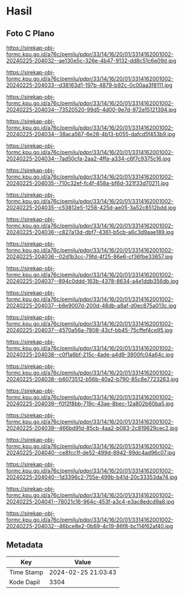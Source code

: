 # Hasil

## Foto C Plano

https://sirekap-obj-formc.kpu.go.id/a76c/pemilu/pdpr/33/14/16/20/01/3314162001002-20240225-204032--ae130e5c-326e-4b47-9132-dd8c51c6e09d.jpg

https://sirekap-obj-formc.kpu.go.id/a76c/pemilu/pdpr/33/14/16/20/01/3314162001002-20240225-204033--d38163d1-197b-4879-b92c-0c00aa3f8111.jpg

https://sirekap-obj-formc.kpu.go.id/a76c/pemilu/pdpr/33/14/16/20/01/3314162001002-20240225-204034--73520520-99d5-4d00-9e7d-972e15121394.jpg

https://sirekap-obj-formc.kpu.go.id/a76c/pemilu/pdpr/33/14/16/20/01/3314162001002-20240225-204034--38aca567-6e28-4b13-b055-dafcd5f453b9.jpg

https://sirekap-obj-formc.kpu.go.id/a76c/pemilu/pdpr/33/14/16/20/01/3314162001002-20240225-204034--7ad50cfa-2aa2-4ffa-a334-c6f7c9375c16.jpg

https://sirekap-obj-formc.kpu.go.id/a76c/pemilu/pdpr/33/14/16/20/01/3314162001002-20240225-204035--710c32ef-fc4f-458a-bf6d-321f33d70211.jpg

https://sirekap-obj-formc.kpu.go.id/a76c/pemilu/pdpr/33/14/16/20/01/3314162001002-20240225-204035--c53812e5-1258-425d-ae05-3a52c8512bdd.jpg

https://sirekap-obj-formc.kpu.go.id/a76c/pemilu/pdpr/33/14/16/20/01/3314162001002-20240225-204036--c827a13d-dbf7-4361-b5cb-a6c3d9aae189.jpg

https://sirekap-obj-formc.kpu.go.id/a76c/pemilu/pdpr/33/14/16/20/01/3314162001002-20240225-204036--02d1b3cc-79fd-4f25-86e6-cf36fbe33657.jpg

https://sirekap-obj-formc.kpu.go.id/a76c/pemilu/pdpr/33/14/16/20/01/3314162001002-20240225-204037--894c0ddd-163b-4378-8634-a4e1ddb356db.jpg

https://sirekap-obj-formc.kpu.go.id/a76c/pemilu/pdpr/33/14/16/20/01/3314162001002-20240225-204037--b8e9007d-200d-48db-a8af-d0ec875a013c.jpg

https://sirekap-obj-formc.kpu.go.id/a76c/pemilu/pdpr/33/14/16/20/01/3314162001002-20240225-204037--4570a56a-7808-43cf-bb45-75cffef4ce95.jpg

https://sirekap-obj-formc.kpu.go.id/a76c/pemilu/pdpr/33/14/16/20/01/3314162001002-20240225-204038--c0f1a6bf-215c-4ade-a4d9-3900fc04a64c.jpg

https://sirekap-obj-formc.kpu.go.id/a76c/pemilu/pdpr/33/14/16/20/01/3314162001002-20240225-204038--b6073512-b56b-40a2-b790-85c8e7723263.jpg

https://sirekap-obj-formc.kpu.go.id/a76c/pemilu/pdpr/33/14/16/20/01/3314162001002-20240225-204039--f0f2f8bb-719c-43ae-8bec-12a802b60ba5.jpg

https://sirekap-obj-formc.kpu.go.id/a76c/pemilu/pdpr/33/14/16/20/01/3314162001002-20240225-204039--466bd91d-85cb-4aa2-b083-2c819629cec2.jpg

https://sirekap-obj-formc.kpu.go.id/a76c/pemilu/pdpr/33/14/16/20/01/3314162001002-20240225-204040--ce8fcc1f-de52-499d-8942-99dc4ad96c07.jpg

https://sirekap-obj-formc.kpu.go.id/a76c/pemilu/pdpr/33/14/16/20/01/3314162001002-20240225-204040--1d3396c2-755e-499b-b41d-20c33353da74.jpg

https://sirekap-obj-formc.kpu.go.id/a76c/pemilu/pdpr/33/14/16/20/01/3314162001002-20240225-204041--78021c16-964c-453f-a3c4-e3ac8edcd9a8.jpg

https://sirekap-obj-formc.kpu.go.id/a76c/pemilu/pdpr/33/14/16/20/01/3314162001002-20240225-204032--46bce8e2-0b69-4c19-86f8-bc114f62af40.jpg


## Metadata

| Key        | Value               |
| ---------- | ------------------- |
| Time Stamp | 2024-02-25 21:03:43 |
| Kode Dapil | 3304                |



